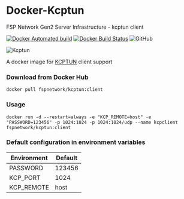 # Docker-Kcptun

FSP Network Gen2 Server Infrastructure - kcptun client

[![Docker Automated build](https://img.shields.io/docker/automated/fspnetwork/kcptun.svg?style=flat-square)](https://hub.docker.com/r/fspnetwork/kcptun)
[![Docker Build Status](https://img.shields.io/docker/build/fspnetwork/kcptun.svg?style=flat-square)](https://hub.docker.com/r/fspnetwork/kcptun)
![GitHub](https://img.shields.io/github/license/fspnet/docker-kcptun.svg?style=flat-square)

![Kcptun](https://img.shields.io/badge/Kcptun-20181114-blue.svg?style=flat-square)

A docker image for [KCPTUN](https://github.com/xtaci/kcptun) client support

### Download from Docker Hub 

    docker pull fspnetwork/kcptun:client

### Usage

    docker run -d --restart=always -e "KCP_REMOTE=host" -e "PASSWORD=123456" -p 1024:1024 -p 1024:1024/udp --name kcpclient fspnetwork/kcptun:client

### Default configuration in environment variables

| Environment | Default |
| - | - |
| PASSWORD | 123456 |
| KCP_PORT | 1024 |
| KCP_REMOTE | host |